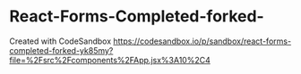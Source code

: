 # React-Forms-Completed-forked-
Created with CodeSandbox
https://codesandbox.io/p/sandbox/react-forms-completed-forked-yk85my?file=%2Fsrc%2Fcomponents%2FApp.jsx%3A10%2C4
